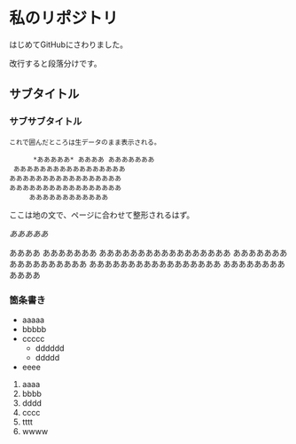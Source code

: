 # 私のリポジトリ

はじめてGitHubにさわりました。

改行すると段落分けです。

## サブタイトル

### サブサブタイトル

```
これで囲んだところは生データのまま表示される。

      *あああああ* ああああ あああああああ
 あああああああああああああああああ
あああああああああああああああああ
あああああああああああああああああ
     ああああああああああああ
```
ここは地の文で、ページに合わせて整形されるはず。

*あああああ*

 ああああ あああああああ
 あああああああああああああああああ
あああああああああああああああああ
あああああああああああああああああ
     ああああああああああああ

### 箇条書き

- aaaaa
- bbbbb
- ccccc
   - dddddd
   - ddddd
- eeee


1. aaaa
2. bbbb
1. dddd
3. cccc
1. tttt
1. wwww

